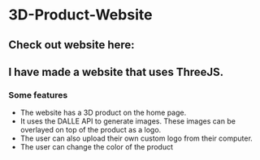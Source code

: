 # 3D-Product-Website

## Check out website here: 

## I have made a website that uses ThreeJS. 

### Some features
- The website has a 3D product on the home page.
- It uses the DALLE API to generate images. These images can be overlayed on top of the product as a logo. 
- The user can also upload their own custom logo from their computer.
- The user can change the color of the product
